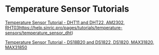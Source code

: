 # Temperature Sensor Tutorials

[Temperature Sensor Tutorial - DHT11 and DHT22, AM2302, RHT03](https://help.sinric.pro/pages/tutorials/temperature-sensors/temperature_sensor_dht)https://help.sinric.pro/pages/tutorials/temperature-sensors/temperature_sensor_dht)

[Temperature Sensor Tutorial - DS18B20 and DS1822, DS1820, MAX31820, MAX31850](https://help.sinric.pro/pages/tutorials/temperature-sensors/temperature_sensor_DS18B20)
